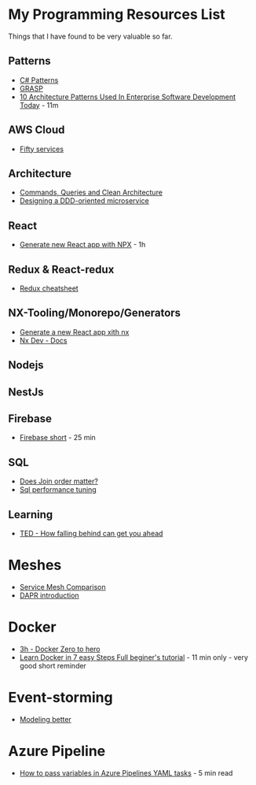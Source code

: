 # My Programming Resources List

Things that I have found to be very valuable so far.

## Patterns

* [C# Patterns](https://refactoring.guru/design-patterns/csharp)
* [GRASP](https://en.wikipedia.org/wiki/GRASP_(object-oriented_design))
* [10 Architecture Patterns Used In Enterprise Software Development Today](https://www.youtube.com/watch?v=BrT3AO8bVQY) - 11m

## AWS Cloud

* [Fifty services](https://www.youtube.com/watch?v=JIbIYCM48to)

## Architecture
* [Commands, Queries and Clean Architecture](https://www.youtube.com/watch?v=IRvDGPbxdTs)
* [Designing a DDD-oriented microservice](https://docs.microsoft.com/en-us/dotnet/architecture/microservices/microservice-ddd-cqrs-patterns/ddd-oriented-microservice)

## React

* [Generate new React app with NPX](https://egghead.io/lessons/react-generate-a-new-react-app-with-nx) - 1h

## Redux & React-redux

* [Redux cheatsheet](https://devhints.io/redux)

## NX-Tooling/Monorepo/Generators

- [Generate a new React app xith nx](https://egghead.io/lessons/react-generate-a-new-react-app-with-nx)
- [Nx Dev - Docs](https://nx.dev/)


## Nodejs

## NestJs

## Firebase 

* [Firebase short](https://www.youtube.com/watch?v=q5J5ho7YUhA) - 25 min

## SQL

* [Does Join order matter?](https://www.youtube.com/watch?v=iIzdAJxedwE)
* [Sql performance tuning](https://www.youtube.com/watch?v=t2R0-xcKw44)

## Learning

*  [TED - How falling behind can get you ahead](https://www.youtube.com/watch?v=BQ2_BwqcFsc)

# Meshes

* [Service Mesh Comparison](https://servicemesh.es/)
* [DAPR introduction](https://blog.pipetail.io/posts/2020-01-29-dapr-introduction/)

# Docker

* [3h - Docker Zero to hero](https://www.youtube.com/watch?v=3c-iBn73dDE)
* [Learn Docker in 7 easy Steps Full beginer's tutorial](https://www.youtube.com/watch?v=gAkwW2tuIqE) - 11 min only - very good short reminder

# Event-storming

* [Modeling better](https://buildplease.com/pages/modeling-better/)

# Azure Pipeline

* [How to pass variables in Azure Pipelines YAML tasks](https://medium.com/microsoftazure/how-to-pass-variables-in-azure-pipelines-yaml-tasks-5c81c5d31763) - 5 min read
